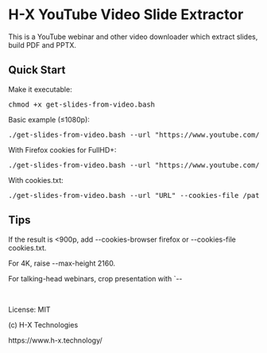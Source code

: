 <h1> H-X YouTube Video Slide Extractor </h1>

This is a YouTube webinar and other video downloader which extract slides, build PDF and PPTX.

<h2>Quick Start</h2>
<p>Make it executable:</p>
<pre>chmod +x get-slides-from-video.bash</pre>
<p>Basic example (≤1080p):
<pre>./get-slides-from-video.bash --url "https://www.youtube.com/watch?v=uEvKjSQ0EMA&t=1687s" --out blockchain_security</pre>
<p>With Firefox cookies for FullHD+:
<pre>./get-slides-from-video.bash --url "https://www.youtube.com/watch?v=uEvKjSQ0EMA&t=1687s" --cookies-browser firefox --out blockchain_security</pre>
<p>With cookies.txt:
<pre>./get-slides-from-video.bash --url "URL" --cookies-file /path/cookies.txt --out slides</pre>

<h2>Tips</h2>
<p>If the result is <900p, add --cookies-browser firefox or --cookies-file cookies.txt.
<p>For 4K, raise --max-height 2160.
<p>For talking-head webinars, crop presentation with `--
<p> &nbsp;
<p>License: MIT
<p>(c) H-X Technologies<br>
<p>https://www.h-x.technology/
